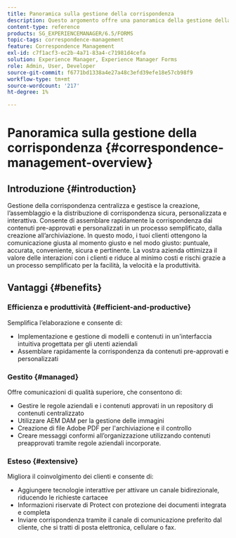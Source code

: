 ```yaml
---
title: Panoramica sulla gestione della corrispondenza
description: Questo argomento offre una panoramica della gestione della corrispondenza.
content-type: reference
products: SG_EXPERIENCEMANAGER/6.5/FORMS
topic-tags: correspondence-management
feature: Correspondence Management
exl-id: c7f1acf3-ec2b-4a71-83a4-c71981d4cefa
solution: Experience Manager, Experience Manager Forms
role: Admin, User, Developer
source-git-commit: f6771bd1338a4e27a48c3efd39efe18e57cb98f9
workflow-type: tm+mt
source-wordcount: '217'
ht-degree: 1%

---
```


# Panoramica sulla gestione della corrispondenza {#correspondence-management-overview}

## Introduzione {#introduction}

Gestione della corrispondenza centralizza e gestisce la creazione, l’assemblaggio e la distribuzione di corrispondenza sicura, personalizzata e interattiva. Consente di assemblare rapidamente la corrispondenza dai contenuti pre-approvati e personalizzati in un processo semplificato, dalla creazione all’archiviazione. In questo modo, i tuoi clienti ottengono la comunicazione giusta al momento giusto e nel modo giusto: puntuale, accurata, conveniente, sicura e pertinente. La vostra azienda ottimizza il valore delle interazioni con i clienti e riduce al minimo costi e rischi grazie a un processo semplificato per la facilità, la velocità e la produttività.

## Vantaggi {#benefits}

### Efficienza e produttività {#efficient-and-productive}

Semplifica l’elaborazione e consente di:

* Implementazione e gestione di modelli e contenuti in un&#39;interfaccia intuitiva progettata per gli utenti aziendali
* Assemblare rapidamente la corrispondenza da contenuti pre-approvati e personalizzati

### Gestito {#managed}

Offre comunicazioni di qualità superiore, che consentono di:

* Gestire le regole aziendali e i contenuti approvati in un repository di contenuti centralizzato
* Utilizzare AEM DAM per la gestione delle immagini
* Creazione di file Adobe PDF per l&#39;archiviazione e il controllo
* Creare messaggi conformi all’organizzazione utilizzando contenuti preapprovati tramite regole aziendali incorporate.

### Esteso {#extensive}

Migliora il coinvolgimento dei clienti e consente di:

* Aggiungere tecnologie interattive per attivare un canale bidirezionale, riducendo le richieste cartacee
* Informazioni riservate di Protect con protezione dei documenti integrata e completa
* Inviare corrispondenza tramite il canale di comunicazione preferito dal cliente, che si tratti di posta elettronica, cellulare o fax.
